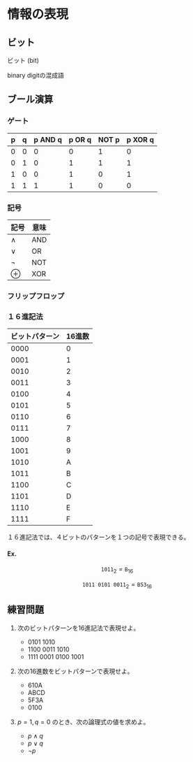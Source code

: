 # 情報の表現


## ビット

ビット (bit) 

binary digitの混成語

## ブール演算

### ゲート

| p   | q   | p AND q | p OR q | NOT p | p XOR q |
| --- | --- | ------- | ------ | ----- | ------- |
| 0   | 0   | 0       | 0      | 1     | 0       |
| 0   | 1   | 0       | 1      | 1     | 1       |
| 1   | 0   | 0       | 1      | 0     | 1       |
| 1   | 1   | 1       | 1      | 0     | 0       |

### 記号

| 記号     | 意味 |
| -------- | ---- |
| $\land$  | AND  |
| $\lor$   | OR   |
| $\lnot$  | NOT  |
| $\oplus$ | XOR  |

### フリップフロップ

### １６進記法

| ビットパターン | 16進数 |
| -------------- | ------ |
| 0000           | 0      |
| 0001           | 1      |
| 0010           | 2      |
| 0011           | 3      |
| 0100           | 4      |
| 0101           | 5      |
| 0110           | 6      |
| 0111           | 7      |
| 1000           | 8      |
| 1001           | 9      |
| 1010           | A      |
| 1011           | B      |
| 1100           | C      |
| 1101           | D      |
| 1110           | E      |
| 1111           | F      |

１６進記法では、４ビットのパターンを１つの記号で表現できる。

#### Ex.

$$
\texttt{1011}_2 = \texttt{B}_{16}
$$

$$
\texttt{1011 0101 0011}_2 = \texttt{B53}_{16}
$$

## 練習問題

1. 次のビットパターンを16進記法で表現せよ。
   * 0101 1010
   * 1100 0011 1010
   * 1111 0001 0100 1001

2. 次の16進数をビットパターンで表現せよ。
    * 610A
    * ABCD
    * 5F3A
    * 0100

3. $p = 1, q = 0$ のとき、次の論理式の値を求めよ。
    * $p \land q$
    * $p \lor q$
    * $\lnot p$










## 
### 
#### 
